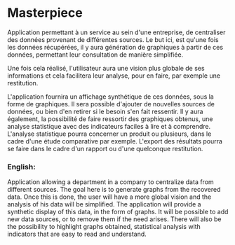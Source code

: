 # Masterpiece

Application permettant à un service au sein d'une entreprise, de centraliser des données provenant de différentes sources. Le but ici, est qu'une fois les données récupérées, il y aura génération de graphiques à partir de ces données, permettant leur consultation de manière simplifiée.

Une fois cela réalisé, l'utilisateur aura une vision plus globale de ses informations et cela facilitera leur analyse, pour en faire, par exemple une restitution.

L'application fournira un affichage synthétique de ces données, sous la forme de graphiques. Il sera possible d'ajouter de nouvelles sources de données, ou bien d'en retirer si le besoin s'en fait ressentir. Il y aura également, la possibilité de faire ressortir des graphiques obtenus, une analyse statistique avec des indicateurs faciles à lire et à comprendre. L'analyse statistique pourra concerner un produit ou plusieurs, dans le cadre d'une étude comparative par exemple. L'export des résultats pourra se faire dans le cadre d'un rapport ou d'une quelconque restitution.

 ### English:
 
Application allowing a department in a company to centralize data from different sources. The goal here is to generate graphs from the recovered data. Once this is done, the user will have a more global vision and the analysis of his data will be simplified.
The application will provide a synthetic display of this data, in the form of graphs. It will be possible to add new data sources, or to remove them if the need arises. There will also be the possibility to highlight graphs obtained, statistical analysis with indicators that are easy to read and understand. 

